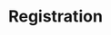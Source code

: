 ---
layout: page
order: 2
section: "2018"
title: "Registration"
titleDisplay: "Registration"
parent: "Conference"
redirect_to:
  - "/conference#registration"
---